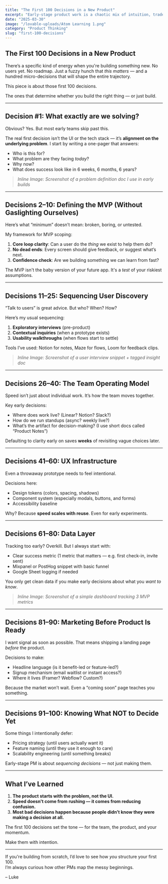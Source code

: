 ```yaml
---
title: "The First 100 Decisions in a New Product"
excerpt: "Early-stage product work is a chaotic mix of intuition, trade-offs, and incomplete data. Here’s how I navigate those first 100 calls that shape everything downstream."
date: "2025-03-30"
image: "/lovable-uploads/Atom Learning 1.png"
category: "Product Thinking"
slug: "first-100-decisions"
---
```


## The First 100 Decisions in a New Product

There’s a specific kind of energy when you're building something new. No users yet. No roadmap. Just a fuzzy hunch that _this matters_ — and a hundred micro-decisions that will shape the entire trajectory.

This piece is about those first 100 decisions.

The ones that determine whether you build the right thing — or just build.

---

## Decision #1: What exactly are we solving?

Obvious? Yes. But most early teams skip past this.

The real first decision isn’t the UI or the tech stack — it’s **alignment on the underlying problem**. I start by writing a one-pager that answers:

- Who is this for?
- What problem are they facing _today_?
- Why now?
- What does success look like in 6 weeks, 6 months, 6 years?

> _Inline Image: Screenshot of a problem definition doc I use in early builds_

---

## Decisions 2–10: Defining the MVP (Without Gaslighting Ourselves)

Here’s what “minimum” doesn’t mean: broken, boring, or untested.

My framework for MVP scoping:
1. **Core loop clarity**: Can a user do the _thing_ we exist to help them do?
2. **No dead ends**: Every screen should give feedback, or suggest what’s next.
3. **Confidence check**: Are we building something we can learn from fast?

The MVP isn't the baby version of your future app. It's a _test_ of your riskiest assumptions.

---

## Decisions 11–25: Sequencing User Discovery

“Talk to users” is great advice. But who? When? How?

Here’s my usual sequencing:
1. **Exploratory interviews** (pre-product)  
2. **Contextual inquiries** (when a prototype exists)  
3. **Usability walkthroughs** (when flows start to settle)

Tools I’ve used: Notion for notes, Maze for flows, Loom for feedback clips.

> _Inline Image: Screenshot of a user interview snippet + tagged insight doc_

---

## Decisions 26–40: The Team Operating Model

Speed isn’t just about individual work. It’s how the team moves together.

Key early decisions:
- Where does work live? (Linear? Notion? Slack?)
- How do we run standups (async? weekly live?)
- What’s the artifact for decision-making? (I use short docs called “Product Notes”)

Defaulting to clarity early on saves **weeks** of revisiting vague choices later.

---

## Decisions 41–60: UX Infrastructure

Even a throwaway prototype needs to feel intentional.

Decisions here:
- Design tokens (colors, spacing, shadows)
- Component system (especially modals, buttons, and forms)
- Accessibility baseline

Why? Because **speed scales with reuse**. Even for early experiments.

---

## Decisions 61–80: Data Layer

Tracking too early? Overkill. But I always start with:
- Clear success metric (1 metric that matters — e.g. first check-in, invite sent)
- Mixpanel or PostHog snippet with basic funnel
- Google Sheet logging if needed

You only get clean data if you make early decisions about what you _want to know_.

> _Inline Image: Screenshot of a simple dashboard tracking 3 MVP metrics_

---

## Decisions 81–90: Marketing Before Product Is Ready

I want signal as soon as possible. That means shipping a landing page _before_ the product.

Decisions to make:
- Headline language (is it benefit-led or feature-led?)
- Signup mechanism (email waitlist or instant access?)
- Where it lives (Framer? Webflow? Custom?)

Because the market won’t wait. Even a “coming soon” page teaches you something.

---

## Decisions 91–100: Knowing What NOT to Decide Yet

Some things I intentionally defer:
- Pricing strategy (until users actually want it)
- Feature naming (until they use it enough to care)
- Scalability engineering (until something breaks)

Early-stage PM is about _sequencing decisions_ — not just making them.

---

## What I’ve Learned

1. **The product starts with the problem, not the UI.**
2. **Speed doesn't come from rushing — it comes from reducing confusion.**
3. **Most bad decisions happen because people didn’t know they were making a decision at all.**

The first 100 decisions set the tone — for the team, the product, and your momentum.

Make them with intention.

---

If you're building from scratch, I’d love to see how _you_ structure your first 100.  
I’m always curious how other PMs map the messy beginnings.

– Luke
